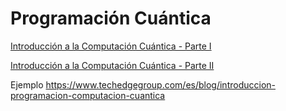 # Programación Cuántica

[Introducción a la Computación Cuántica - Parte I](https://www.techedgegroup.com/es/blog/introduccion-computacion-cuantica-i)

[Introducción a la Computación Cuántica - Parte II](https://www.techedgegroup.com/es/blog/introduccion-computacion-cuantica-ii)

Ejemplo
https://www.techedgegroup.com/es/blog/introduccion-programacion-computacion-cuantica

